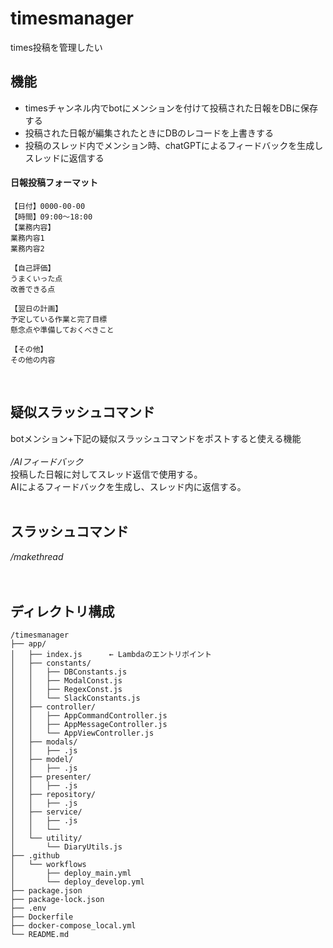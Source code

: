 # timesmanager
times投稿を管理したい

## 機能
- timesチャンネル内でbotにメンションを付けて投稿された日報をDBに保存する
- 投稿された日報が編集されたときにDBのレコードを上書きする
- 投稿のスレッド内でメンション時、chatGPTによるフィードバックを生成しスレッドに返信する

#### 日報投稿フォーマット
````
【日付】0000-00-00
【時間】09:00～18:00
【業務内容】
業務内容1
業務内容2

【自己評価】
うまくいった点
改善できる点

【翌日の計画】
予定している作業と完了目標
懸念点や準備しておくべきこと

【その他】
その他の内容
````

<br>

## 疑似スラッシュコマンド
botメンション+下記の疑似スラッシュコマンドをポストすると使える機能<br><br>
*/AIフィードバック*<br>
投稿した日報に対してスレッド返信で使用する。<br>
AIによるフィードバックを生成し、スレッド内に返信する。<br>
<br>

## スラッシュコマンド
*/makethread*<br>
<br>
<br>
## ディレクトリ構成
````
/timesmanager
├── app/
│   ├── index.js      ← Lambdaのエントリポイント
│   ├── constants/
│   │   ├── DBConstants.js
│   │   ├── ModalConst.js
│   │   ├── RegexConst.js
│   │   └── SlackConstants.js
│   ├── controller/
│   │   ├── AppCommandController.js
│   │   ├── AppMessageController.js
│   │   └── AppViewController.js
│   ├── modals/
│   │   ├── .js
│   ├── model/
│   │   ├── .js
│   ├── presenter/
│   │   ├── .js
│   ├── repository/
│   │   ├── .js
│   ├── service/
│   │   ├── .js
│   │   └──
│   └── utility/
│       └── DiaryUtils.js
├── .github
│   └── workflows
│       ├── deploy_main.yml
│       └── deploy_develop.yml
├── package.json
├── package-lock.json
├── .env
├── Dockerfile
├── docker-compose_local.yml
└── README.md
````
